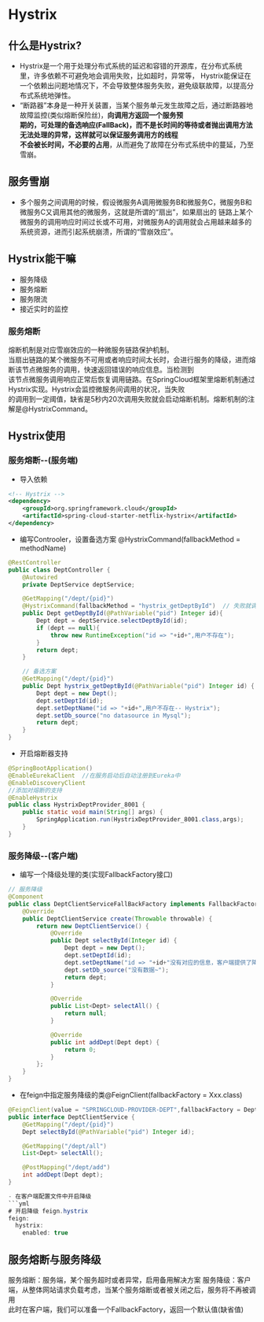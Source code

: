 # Hystrix
## 什么是Hystrix?
- Hystrix是一个用于处理分布式系统的延迟和容错的开源库，在分布式系统里，许多依赖不可避免地会调用失败，比如超时，异常等，
Hystrix能保证在一个依赖出问题地情况下，不会导致整体服务失败，避免级联故障，以提高分布式系统地弹性。  
- “断路器”本身是一种开关装置，当某个服务单元发生故障之后，通过断路器地故障监控(类似熔断保险丝)，**向调用方返回一个服务预  
期的，可处理的备选响应(FallBack)，而不是长时间的等待或者抛出调用方法无法处理的异常，这样就可以保证服务调用方的线程  
不会被长时间，不必要的占用**，从而避免了故障在分布式系统中的蔓延，乃至雪崩。

## 服务雪崩
- 多个服务之间调用的时候，假设微服务A调用微服务B和微服务C，微服务B和微服务C又调用其他的微服务，这就是所谓的“扇出”，如果扇出的
链路上某个微服务的调用响应时间过长或不可用，对微服务A的调用就会占用越来越多的系统资源，进而引起系统崩溃，所谓的“雪崩效应”。  

## Hystrix能干嘛
- 服务降级
- 服务熔断
- 服务限流
- 接近实时的监控

### 服务熔断
熔断机制是对应雪崩效应的一种微服务链路保护机制。  
当扇出链路的某个微服务不可用或者响应时间太长时，会进行服务的降级，进而熔断该节点微服务的调用，快速返回错误的响应信息。当检测到  
该节点微服务调用响应正常后恢复调用链路。在SpringCloud框架里熔断机制通过Hystrix实现。Hystrix会监控微服务间调用的状况，当失败  
的调用到一定阈值，缺省是5秒内20次调用失败就会启动熔断机制。熔断机制的注解是@HystrixCommand。  
  
## Hystrix使用
### 服务熔断--(服务端)
- 导入依赖
```xml
<!-- Hystrix -->
<dependency>
    <groupId>org.springframework.cloud</groupId>
    <artifactId>spring-cloud-starter-netflix-hystrix</artifactId>
</dependency>
```

- 编写Controoler，设置备选方案 @HystrixCommand(fallbackMethod = methodName)
```java
@RestController
public class DeptController {
    @Autowired
    private DeptService deptService;

    @GetMapping("/dept/{pid}")
    @HystrixCommand(fallbackMethod = "hystrix_getDeptById")  // 失败就调用备选方法
    public Dept getDeptById(@PathVariable("pid") Integer id){
        Dept dept = deptService.selectDeptById(id);
        if (dept == null){
            throw new RuntimeException("id => "+id+",用户不存在");
        }
        return dept;
    }

    // 备选方案
    @GetMapping("/dept/{pid}")
    public Dept hystrix_getDeptById(@PathVariable("pid") Integer id) {
        Dept dept = new Dept();
        dept.setDeptId(id);
        dept.setDeptName("id => "+id+",用户不存在-- Hystrix");
        dept.setDb_source("no datasource in Mysql");
        return dept;
    }
}
```

- 开启熔断器支持
```java
@SpringBootApplication()
@EnableEurekaClient  //在服务启动后自动注册到Eureka中
@EnableDiscoveryClient
//添加对熔断的支持
@EnableHystrix
public class HystrixDeptProvider_8001 {
    public static void main(String[] args) {
        SpringApplication.run(HystrixDeptProvider_8001.class,args);
    }
}
```

### 服务降级--(客户端)
- 编写一个降级处理的类(实现FallbackFactory接口)
```java
// 服务降级
@Component
public class DeptClientServiceFallBackFactory implements FallbackFactory {
    @Override
    public DeptClientService create(Throwable throwable) {
        return new DeptClientService() {
            @Override
            public Dept selectById(Integer id) {
                Dept dept = new Dept();
                dept.setDeptId(id);
                dept.setDeptName("id => "+id+"没有对应的信息，客户端提供了降级的信息，这个服务现在已经关闭");
                dept.setDb_source("没有数据~");
                return dept;
            }

            @Override
            public List<Dept> selectAll() {
                return null;
            }

            @Override
            public int addDept(Dept dept) {
                return 0;
            }
        };
    }
}
```

- 在feign中指定服务降级的类@FeignClient(fallbackFactory = Xxx.class)
```java
@FeignClient(value = "SPRINGCLOUD-PROVIDER-DEPT",fallbackFactory = DeptClientServiceFallBackFactory.class)  //从哪个服务拿 //指定服务降级
public interface DeptClientService {
    @GetMapping("/dept/{pid}")
    Dept selectById(@PathVariable("pid") Integer id);

    @GetMapping("/dept/all")
    List<Dept> selectAll();

    @PostMapping("/dept/add")
    int addDept(Dept dept);
}

- 在客户端配置文件中开启降级
```yml
# 开启降级 feign.hystrix
feign:
  hystrix:
    enabled: true
```

## 服务熔断与服务降级
服务熔断：服务端，某个服务超时或者异常，启用备用解决方案
服务降级：客户端，从整体网站请求负载考虑，当某个服务熔断或者被关闭之后，服务将不再被调用  
此时在客户端，我们可以准备一个FallbackFactory，返回一个默认值(缺省值)
